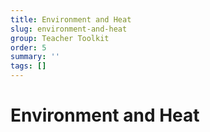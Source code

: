 ```yaml
---
title: Environment and Heat
slug: environment-and-heat
group: Teacher Toolkit
order: 5
summary: ''
tags: []
---
```

# Environment and Heat


